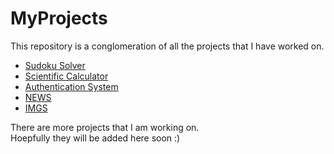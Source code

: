 # MyProjects

This repository is a conglomeration of all the projects that I have worked on.

- [Sudoku Solver](https://github.com/SaranBodduluri/Sudoku-solver)
- [Scientific Calculator](https://github.com/SaranBodduluri/Scientific-Calculator)
- [Authentication System](https://github.com/SaranBodduluri/Authentication-system) 
- [NEWS](https://github.com/SaranBodduluri/NEWS) 
- [IMGS](https://github.com/SaranBodduluri/IMGS)


There are more projects that I am working on.\
Hoepfully they will be added here soon :)
